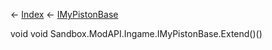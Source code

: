 ← [Index](Api-Index) ← [IMyPistonBase](Sandbox.ModAPI.Ingame.IMyPistonBase)

void void Sandbox.ModAPI.Ingame.IMyPistonBase.Extend()()